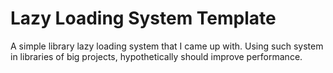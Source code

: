 # Lazy Loading System Template
A simple library lazy loading system that I came up with.
Using such system in libraries of big projects, hypothetically should improve performance.

